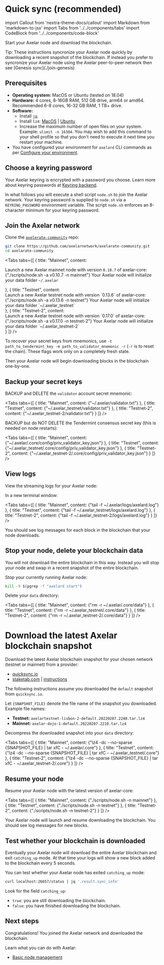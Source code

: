 # Quick sync (recommended)

import Callout from 'nextra-theme-docs/callout'
import Markdown from 'markdown-to-jsx'
import Tabs from '../../components/tabs'
import CodeBlock from '../../components/code-block'

Start your Axelar node and download the blockchain.

<Callout emoji="💡">
  Tip: These instructions syncronize your Axelar node quickly by downloading a recent snapshot of the blockchain. If instead you prefer to syncronize your Axelar node using the Axelar peer-to-peer network then see [Genesis sync](./join-genesis)
</Callout>

## Prerequisites

- **Operating system:** MacOS or Ubuntu (tested on 18.04)
- **Hardware:** 4 cores, 8-16GB RAM, 512 GB drive, arm64 or amd64. Recommended 6-8 cores, 16-32 GB RAM, 1 TB+ drive.
- **Software:**
  - Install [`jq`](https://stedolan.github.io/jq/download/).
  - Install `lz4`: [MacOS](https://formulae.brew.sh/formula/lz4) | [Ubuntu](https://snapcraft.io/install/lz4/ubuntu)
  - Increase the maximum number of open files on your system. Example: `ulimit -n 16384`. You may wish to add this command to your shell profile so that you don't need to execute it next time you restart your machine.
- You have configured your environment for `axelard` CLI commands as per [Configure your environment](config).

## Choose a keyring password

Your Axelar keyring is encrypted with a password you choose. Learn more about keyring passwords at [Keyring backend](keyring.md).

In what follows you will execute a shell script `node.sh` to join the Axelar network. Your keyring password is supplied to `node.sh` via a `KEYRING_PASSWORD` environment variable. The script `node.sh` enforces an 8-character minimum for your keyring password.

## Join the Axelar network

Clone the [`axelerate-community`](https://github.com/axelarnetwork/axelarate-community) repo:

```bash
git clone https://github.com/axelarnetwork/axelarate-community.git
cd axelarate-community
```

<Tabs tabs={[
{
title: "Mainnet",
content: <div>
Launch a new Axelar mainnet node with version <Markdown>`0.10.7`</Markdown> of axelar-core:
<CodeBlock language="bash">
{"./scripts/node.sh -a v0.10.7 -n mainnet"}
</CodeBlock>
Your Axelar node will initialize your data folder <Markdown>`~/.axelar`</Markdown>

</div>
},
{
title: "Testnet",
content: <div>
Launch a new Axelar testnet node with version <Markdown>`0.13.6`</Markdown> of axelar-core:
<CodeBlock language="bash">
{"./scripts/node.sh -a v0.13.6 -n testnet"}
</CodeBlock>
Your Axelar node will initialize your data folder <Markdown>`~/.axelar_testnet`</Markdown>
</div>
},
{
title: "Testnet-2",
content: <div>
Launch a new Axelar testnet node with version <Markdown>`0.17.0`</Markdown> of axelar-core:
<CodeBlock language="bash">
{"./scripts/node.sh -a v0.17.0 -n testnet-2"}
</CodeBlock>
Your Axelar node will initialize your data folder <Markdown>`~/.axelar_testnet-2`</Markdown>
</div>
}
]} />

To recover your secret keys from mnemonics, use `-t path_to_tendermint_key -m path_to_validator_mnemonic -r` (`-r` is to reset the chain). These flags work only on a completely fresh state.

Then your Axelar node will begin downloading blocks in the blockchain one-by-one.

## Backup your secret keys

BACKUP and DELETE the `validator` account secret mnemonic:

<Tabs tabs={[
{
title: "Mainnet",
content: <CodeBlock>
{"~/.axelar/validator.txt"}
</CodeBlock>
},
{
title: "Testnet",
content: <CodeBlock>
{"~/.axelar_testnet/validator.txt"}
</CodeBlock>
},
{
title: "Testnet-2",
content: <CodeBlock>
{"~/.axelar_testnet-2/validator.txt"}
</CodeBlock>
}
]} />

BACKUP but do NOT DELETE the Tendermint consensus secret key (this is needed on node restarts):

<Tabs tabs={[
{
title: "Mainnet",
content: <CodeBlock>
{"~/.axelar/.core/config/priv_validator_key.json"}
</CodeBlock>
},
{
title: "Testnet",
content: <CodeBlock>
{"~/.axelar_testnet/.core/config/priv_validator_key.json"}
</CodeBlock>
},
{
title: "Testnet-2",
content: <CodeBlock>
{"~/.axelar_testnet-2/.core/config/priv_validator_key.json"}
</CodeBlock>
}
]} />

## View logs

View the streaming logs for your Axelar node:

In a new terminal window:

<Tabs tabs={[
{
title: "Mainnet",
content: <CodeBlock language="bash">
{"tail -f ~/.axelar/logs/axelard.log"}
</CodeBlock>
},
{
title: "Testnet",
content: <CodeBlock language="bash">
{"tail -f ~/.axelar_testnet/logs/axelard.log"}
</CodeBlock>
},
{
title: "Testnet-2",
content: <CodeBlock language="bash">
{"tail -f ~/.axelar_testnet-2/logs/axelard.log"}
</CodeBlock>
}
]} />

You should see log messages for each block in the blockchain that your node downloads.

## Stop your node, delete your blockchain data

You will not download the entire blockchain in this way. Instead you will stop your node and swap in a recent snapshot of the entire blockchain.

Stop your currently running Axelar node:

```bash
kill -9 $(pgrep -f "axelard start")
```

Delete your `data` directory:

<Tabs tabs={[
{
title: "Mainnet",
content: <CodeBlock language="bash">
{"rm -r ~/.axelar/.core/data"}
</CodeBlock>
},
{
title: "Testnet",
content: <CodeBlock language="bash">
{"rm -r ~/.axelar_testnet/.core/data"}
</CodeBlock>
},
{
title: "Testnet-2",
content: <CodeBlock language="bash">
{"rm -r ~/.axelar_testnet-2/.core/data"}
</CodeBlock>
}
]} />

# Download the latest Axelar blockchain snapshot

Download the latest Axelar blockchain snapshot for your chosen network (testnet or mainnet) from a provider:

- [quicksync.io](https://quicksync.io/networks/axelar.html)
- [staketab.com](https://cosmos-snap.staketab.com/axelar/) | [instructions](https://github.com/staketab/nginx-cosmos-snap/blob/main/docs/axelar.md)

The following instructions assume you downloaded the `default` snapshot from `quicksync.io`.

Let `{SNAPSHOT_FILE}` denote the file name of the snapshot you downloaded. Example file names:

- **Testnet:** `axelartestnet-lisbon-2-default.20220207.2240.tar.lz4`
- **Mainnet:** `axelar-dojo-1-default.20220207.2210.tar.lz4`

Decompress the downloaded snapshot into your `data` directory:

<Tabs tabs={[
{
title: "Mainnet",
content: <CodeBlock language="bash">
{"lz4 -dc --no-sparse {SNAPSHOT_FILE} | tar xfC - ~/.axelar/.core"}
</CodeBlock>
},
{
title: "Testnet",
content: <CodeBlock language="bash">
{"lz4 -dc --no-sparse {SNAPSHOT_FILE} | tar xfC - ~/.axelar_testnet/.core"}
</CodeBlock>
},
{
title: "Testnet-2",
content: <CodeBlock language="bash">
{"lz4 -dc --no-sparse {SNAPSHOT_FILE} | tar xfC - ~/.axelar_testnet-2/.core"}
</CodeBlock>
}
]} />

## Resume your node

Resume your Axelar node with the latest version of axelar-core:

<Tabs tabs={[
{
title: "Mainnet",
content: <CodeBlock language="bash">
{"./scripts/node.sh -n mainnet"}
</CodeBlock>
},
{
title: "Testnet",
content: <CodeBlock language="bash">
{"./scripts/node.sh -n testnet"}
</CodeBlock>
},
{
title: "Testnet-2",
content: <CodeBlock language="bash">
{"./scripts/node.sh -n testnet-2"}
</CodeBlock>
}
]} />

Your Axelar node will launch and resume downloading the blockchain. You should see log messages for new blocks.

## Test whether your blockchain is downloaded

Eventually your Axelar node will download the entire Axelar blockchain and exit `catching_up` mode. At that time your logs will show a new block added to the blockchain every 5 seconds.

You can test whether your Axelar node has exited `catching_up` mode:

```bash
curl localhost:26657/status | jq '.result.sync_info'
```

Look for the field `catching_up`:

- `true`: you are still downloading the blockchain.
- `false`: you have finished downloading the blockchain.

## Next steps

Congratulations! You joined the Axelar network and downloaded the blockchain.

Learn what you can do with Axelar:

- [Basic node management](./basic)
